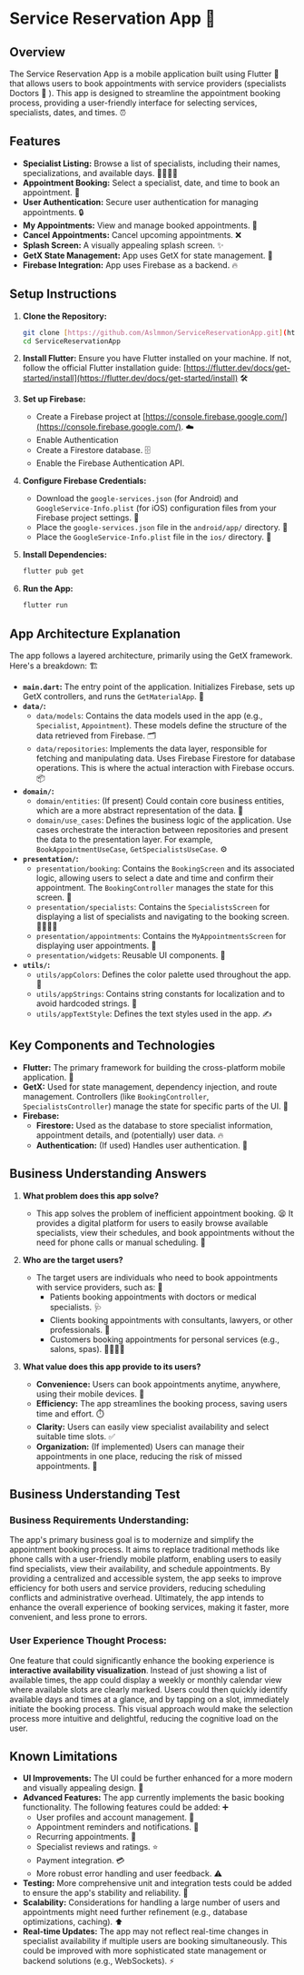 # Service Reservation App 🚀

## Overview

The Service Reservation App is a mobile application built using Flutter 📱 that allows users to book appointments with service providers (specialists Doctors 🥼 ). This app is designed to streamline the appointment booking process, providing a user-friendly interface for selecting services, specialists, dates, and times. ⏰

## Features

* **Specialist Listing:** Browse a list of specialists, including their names, specializations, and available days. 👨‍⚕️👩‍⚕️
* **Appointment Booking:** Select a specialist, date, and time to book an appointment. 📅
* **User Authentication:**  Secure user authentication for managing appointments. 🔒
* **My Appointments:** View and manage booked appointments. 📆
* **Cancel Appointments:**  Cancel upcoming appointments. ❌
* **Splash Screen:** A visually appealing splash screen. ✨
* **GetX State Management:** App uses GetX for state management. 🧰
* **Firebase Integration:** App uses Firebase as a backend. 🔥

## Setup Instructions

1.  **Clone the Repository:**

    ```bash
    git clone [https://github.com/Aslmmon/ServiceReservationApp.git](https://github.com/Aslmmon/ServiceReservationApp.git)
    cd ServiceReservationApp
    ```

2.  **Install Flutter:**
    Ensure you have Flutter installed on your machine. If not, follow the official Flutter installation guide: [https://flutter.dev/docs/get-started/install](https://flutter.dev/docs/get-started/install) 🛠️

3.  **Set up Firebase:**

    * Create a Firebase project at [https://console.firebase.google.com/](https://console.firebase.google.com/). ☁️
    * Enable Authentication 
    * Create a Firestore database. 🗄️
    * Enable the Firebase Authentication API.

4.  **Configure Firebase Credentials:**

    * Download the `google-services.json` (for Android) and `GoogleService-Info.plist` (for iOS) configuration files from your Firebase project settings. 🔑
    * Place the `google-services.json` file in the `android/app/` directory. 📂
    * Place the `GoogleService-Info.plist` file in the `ios/` directory. 📲

5.  **Install Dependencies:**

    ```bash
    flutter pub get
    ```

6.  **Run the App:**

    ```bash
    flutter run
    ```

## App Architecture Explanation

The app follows a layered architecture, primarily using the GetX framework. Here's a breakdown: 🏗️

* **`main.dart`:** The entry point of the application. Initializes Firebase, sets up GetX controllers, and runs the `GetMaterialApp`. 🚀
* **`data/`:**
    * `data/models`: Contains the data models used in the app (e.g., `Specialist`, `Appointment`). These models define the structure of the data retrieved from Firebase. 🗂️
    * `data/repositories`: Implements the data layer, responsible for fetching and manipulating data. Uses Firebase Firestore for database operations. This is where the actual interaction with Firebase occurs. 📦
* **`domain/`:**
    * `domain/entities`: (If present) Could contain core business entities, which are a more abstract representation of the data. 💼
    * `domain/use_cases`: Defines the business logic of the application. Use cases orchestrate the interaction between repositories and present the data to the presentation layer. For example, `BookAppointmentUseCase`, `GetSpecialistsUseCase`. ⚙️
* **`presentation/`:**
    * `presentation/booking`: Contains the `BookingScreen` and its associated logic, allowing users to select a date and time and confirm their appointment. The `BookingController` manages the state for this screen. 📅
    * `presentation/specialists`: Contains the `SpecialistsScreen` for displaying a list of specialists and navigating to the booking screen. 👨‍⚕️👩‍⚕️
    * `presentation/appointments`: Contains the `MyAppointmentsScreen` for displaying user appointments. 📆
    * `presentation/widgets`: Reusable UI components. 🧩
* **`utils/`:**
    * `utils/appColors`: Defines the color palette used throughout the app. 🎨
    * `utils/appStrings`: Contains string constants for localization and to avoid hardcoded strings. 📝
    * `utils/appTextStyle`: Defines the text styles used in the app. ✍️

## Key Components and Technologies

* **Flutter:** The primary framework for building the cross-platform mobile application. 💙
* **GetX:** Used for state management, dependency injection, and route management. Controllers (like `BookingController`, `SpecialistsController`) manage the state for specific parts of the UI. 🧰
* **Firebase:**
    * **Firestore:** Used as the database to store specialist information, appointment details, and (potentially) user data. 🔥
    * **Authentication:** (If used) Handles user authentication. 🔑

## Business Understanding Answers

1.  **What problem does this app solve?**
    * This app solves the problem of inefficient appointment booking. 😫 It provides a digital platform for users to easily browse available specialists, view their schedules, and book appointments without the need for phone calls or manual scheduling. 🥳

2.  **Who are the target users?**
    * The target users are individuals who need to book appointments with service providers, such as: 🎯
        * Patients booking appointments with doctors or medical specialists. 🩺
        * Clients booking appointments with consultants, lawyers, or other professionals. 💼
        * Customers booking appointments for personal services (e.g., salons, spas). 💇‍♀️💆‍♂️

3.  **What value does this app provide to its users?**
    * **Convenience:** Users can book appointments anytime, anywhere, using their mobile devices. 📱
    * **Efficiency:** The app streamlines the booking process, saving users time and effort. ⏱️
    * **Clarity:** Users can easily view specialist availability and select suitable time slots. ✅
    * **Organization:** (If implemented) Users can manage their appointments in one place, reducing the risk of missed appointments. 📅

## Business Understanding Test

### Business Requirements Understanding:

The app's primary business goal is to modernize and simplify the appointment booking process. It aims to replace traditional methods like phone calls with a user-friendly mobile platform, enabling users to easily find specialists, view their availability, and schedule appointments. By providing a centralized and accessible system, the app seeks to improve efficiency for both users and service providers, reducing scheduling conflicts and administrative overhead. Ultimately, the app intends to enhance the overall experience of booking services, making it faster, more convenient, and less prone to errors.

### User Experience Thought Process:

One feature that could significantly enhance the booking experience is **interactive availability visualization**. Instead of just showing a list of available times, the app could display a weekly or monthly calendar view where available slots are clearly marked. Users could then quickly identify available days and times at a glance, and by tapping on a slot, immediately initiate the booking process. This visual approach would make the selection process more intuitive and delightful, reducing the cognitive load on the user.



## Known Limitations

* **UI Improvements:** The UI could be further enhanced for a more modern and visually appealing design. 🎨
* **Advanced Features:** The app currently implements the basic booking functionality. The following features could be added: ➕
    * User profiles and account management. 👤
    * Appointment reminders and notifications. 🔔
    * Recurring appointments. 🔁
    * Specialist reviews and ratings. ⭐
    * Payment integration. 💳
    * More robust error handling and user feedback. ⚠️
* **Testing:** More comprehensive unit and integration tests could be added to ensure the app's stability and reliability. 🧪
* **Scalability:** Considerations for handling a large number of users and appointments might need further refinement (e.g., database optimizations, caching). ⬆️
* **Real-time Updates:** The app may not reflect real-time changes in specialist availability if multiple users are booking simultaneously. This could be improved with more sophisticated state management or backend solutions (e.g., WebSockets). ⚡

